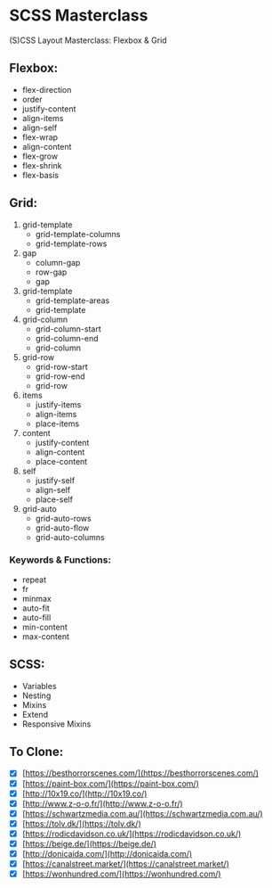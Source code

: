 # SCSS Masterclass

(S)CSS Layout Masterclass: Flexbox & Grid

## Flexbox:

- flex-direction
- order
- justify-content
- align-items
- align-self
- flex-wrap
- align-content
- flex-grow
- flex-shrink
- flex-basis

## Grid:
1. grid-template
    - grid-template-columns
    - grid-template-rows
2. gap
    - column-gap
    - row-gap
    - gap
3. grid-template
    - grid-template-areas
    - grid-template
4. grid-column
    - grid-column-start
    - grid-column-end
    - grid-column
5. grid-row
    - grid-row-start
    - grid-row-end
    - grid-row
6. items
    - justify-items
    - align-items
    - place-items
7. content
    - justify-content
    - align-content
    - place-content
8. self
    - justify-self
    - align-self
    - place-self
9. grid-auto
    - grid-auto-rows
    - grid-auto-flow
    - grid-auto-columns

### Keywords & Functions:

- repeat
- fr
- minmax
- auto-fit
- auto-fill
- min-content
- max-content

## SCSS:

- Variables
- Nesting
- Mixins
- Extend
- Responsive Mixins

## To Clone:

- [x] [https://besthorrorscenes.com/](https://besthorrorscenes.com/)
- [x] [https://paint-box.com/](https://paint-box.com/)
- [x] [http://10x19.co/](http://10x19.co/)
- [x] [http://www.z-o-o.fr/](http://www.z-o-o.fr/)
- [x] [https://schwartzmedia.com.au/](https://schwartzmedia.com.au/)
- [x] [https://tolv.dk/](https://tolv.dk/)
- [x] [https://rodicdavidson.co.uk/](https://rodicdavidson.co.uk/)
- [x] [https://beige.de/](https://beige.de/)
- [x] [http://donicaida.com/](http://donicaida.com/)
- [x] [https://canalstreet.market/](https://canalstreet.market/)
- [x] [https://wonhundred.com/](https://wonhundred.com/)

